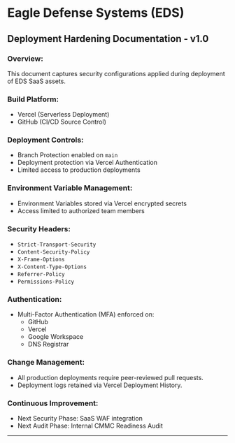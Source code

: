 # Eagle Defense Systems (EDS)
## Deployment Hardening Documentation - v1.0

### Overview:
This document captures security configurations applied during deployment of EDS SaaS assets.

### Build Platform:

- Vercel (Serverless Deployment)
- GitHub (CI/CD Source Control)

### Deployment Controls:

- Branch Protection enabled on `main`
- Deployment protection via Vercel Authentication
- Limited access to production deployments

### Environment Variable Management:

- Environment Variables stored via Vercel encrypted secrets
- Access limited to authorized team members

### Security Headers:

- `Strict-Transport-Security`
- `Content-Security-Policy`
- `X-Frame-Options`
- `X-Content-Type-Options`
- `Referrer-Policy`
- `Permissions-Policy`

### Authentication:

- Multi-Factor Authentication (MFA) enforced on:
  - GitHub
  - Vercel
  - Google Workspace
  - DNS Registrar

### Change Management:

- All production deployments require peer-reviewed pull requests.
- Deployment logs retained via Vercel Deployment History.

### Continuous Improvement:

- Next Security Phase: SaaS WAF integration
- Next Audit Phase: Internal CMMC Readiness Audit

---
